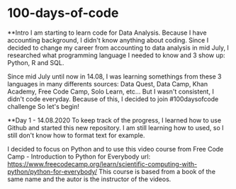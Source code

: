 # 100-days-of-code
**Intro
I am starting to learn code for Data Analysis. 
Because I have accounting background, I didn't know anything about coding. 
Since I decided to change my career from accounting to data analysis in mid July, I researched what programming language I needed to know and 3 show up: Python, R and SQL. 

Since mid July until now in 14.08, I was learning somethings from these 3 languages in many differents sources: Data Quest, Data Camp, Khan Academy, Free Code Camp, Solo Learn, etc... 
But I wasn't consistent, I didn't code everyday. 
Because of this, I decided to join #100daysofcode challenge
So let's begin!

**Day 1 - 14.08.2020
To keep track of the progress, I learned how to use Github and started this new repository. 
I am still learning how to used, so I still don't know how to format text for example.

I decided to focus on Python and to use this video course from Free Code Camp - Introduction to Python for Everybody
url: https://www.freecodecamp.org/learn/scientific-computing-with-python/python-for-everybody/
This course is based from a book of the same name and the autor is the instructor of the videos.    

